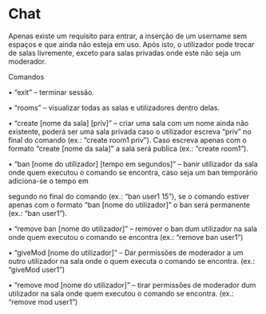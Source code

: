 # Chat

Apenas existe um requisito para entrar, a inserção de um username sem espaços e que ainda não esteja em uso. Após isto, o utilizador pode trocar de salas livremente, exceto para salas privadas onde este não seja um moderador.

Comandos

• “exit” – terminar sessão.

• “rooms” – visualizar todas as salas e utilizadores dentro delas.

• “create [nome da sala] [priv]” – criar uma sala com um nome ainda não existente, poderá
  ser uma sala privada caso o utilizador escreva “priv” no final do comando (ex.: “create
  room1 priv”). Caso escreva apenas com o formato “create [nome da sala]” a sala será
  publica (ex.: “create room1”).
  
• “ban [nome do utilizador] [tempo em segundos]” – banir utilizador da sala onde quem
  executou o comando se encontra, caso seja um ban temporário adiciona-se o tempo em
  
  segundo no final do comando (ex.: “ban user1 15”), se o comando estiver apenas com o
  formato “ban [nome do utilizador]” o ban será permanente (ex.: “ban user1”).
  
• “remove ban [nome do utilizador]” – remover o ban dum utilizador na sala onde quem
  executou o comando se encontra (ex.: “remove ban user1”)
  
• “giveMod [nome do utilizador]” – Dar permissões de moderador a um outro utilizador na
  sala onde o quem executa o comando se encontra. (ex.: “giveMod user1”)
  
• “remove mod [nome do utilizador]” – tirar permissões de moderador dum utilizador na sala
  onde quem executou o comando se encontra. (ex.: “remove mod user1”)
